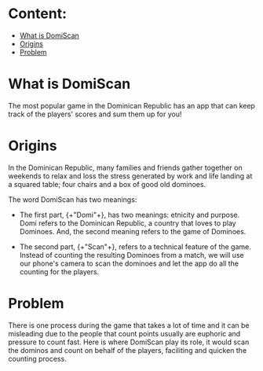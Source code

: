 # Content:

- [What is DomiScan](#DomiScan)
- [Origins](#Origin)
- [Problem](#Problem)

# <a name="DomiScan"></a> What is DomiScan

The most popular game in the Dominican Republic has an app that can keep track of the players' scores and sum them up for you!

# <a name="Origin"></a> Origins

In the Dominican Republic, many families and friends gather together on weekends to relax and loss the stress generated by work and life landing at a squared table; four chairs and a box of good old dominoes.

The word DomiScan has two meanings:

- The first part, {+"Domi"+}, has two meanings: etnicity and purpose. Domi refers to the Dominican Republic, a country that loves to play Dominoes. And, the second meaning refers to the game of Dominoes.

- The second part, {+"Scan"+}, refers to a technical feature of the game. Instead of counting the resulting Dominoes from a match, we will use our phone's camera to scan the dominoes and let the app do all the counting for the players.

# <a name="Problem"></a> Problem

There is one process during the game that takes a lot of time and it can be misleading due to the people that count points usually are euphoric and pressure to count fast. Here is where DomiScan play its role, it would scan the dominos and count on behalf of the players, faciliting and quicken the counting process.
